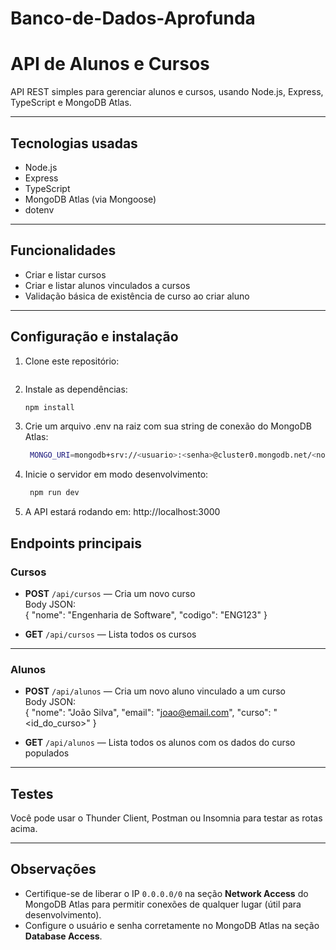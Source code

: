 # Banco-de-Dados-Aprofunda

# API de Alunos e Cursos

API REST simples para gerenciar alunos e cursos, usando Node.js, Express, TypeScript e MongoDB Atlas.

---

## Tecnologias usadas

- Node.js
- Express
- TypeScript
- MongoDB Atlas (via Mongoose)
- dotenv

---

## Funcionalidades

- Criar e listar cursos
- Criar e listar alunos vinculados a cursos
- Validação básica de existência de curso ao criar aluno

---

## Configuração e instalação

1. Clone este repositório:
   ```bash
   
2. Instale as dependências:
   ```bash
   npm install

3. Crie um arquivo .env na raiz com sua string de conexão do MongoDB Atlas:
   ```bash
    MONGO_URI=mongodb+srv://<usuario>:<senha>@cluster0.mongodb.net/<nomeDoBanco>?retryWrites=true&w=majority

4. Inicie o servidor em modo desenvolvimento:
   ```bash
    npm run dev

5. A API estará rodando em: http://localhost:3000
   

## Endpoints principais

### Cursos

- **POST** `/api/cursos` — Cria um novo curso  
  Body JSON:  
  {
    "nome": "Engenharia de Software",
    "codigo": "ENG123"
  }

- **GET** `/api/cursos` — Lista todos os cursos

---

### Alunos

- **POST** `/api/alunos` — Cria um novo aluno vinculado a um curso  
  Body JSON:  
  {
    "nome": "João Silva",
    "email": "joao@email.com",
    "curso": "<id_do_curso>"
  }

- **GET** `/api/alunos` — Lista todos os alunos com os dados do curso populados

---

## Testes

Você pode usar o Thunder Client, Postman ou Insomnia para testar as rotas acima.

---

## Observações

- Certifique-se de liberar o IP `0.0.0.0/0` na seção **Network Access** do MongoDB Atlas para permitir conexões de qualquer lugar (útil para desenvolvimento).  
- Configure o usuário e senha corretamente no MongoDB Atlas na seção **Database Access**.
